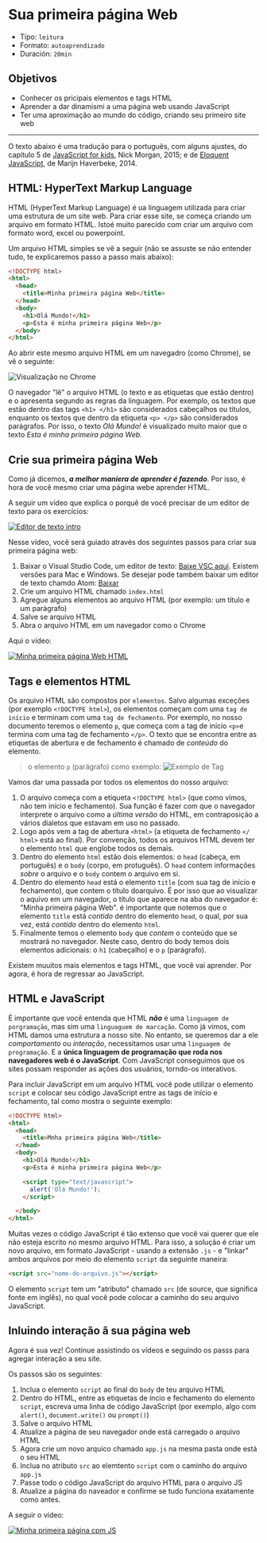 # Sua primeira página Web

- Tipo: `leitura`
- Formato: `autoaprendizado`
- Duración: `20min`

## Objetivos

- Conhecer os pricipais elementos e tags HTML
- Aprender a dar dinamismi a uma página web usando JavaScript
- Ter uma aproximação ao mundo do código, criando seu primeiro site web

***

O texto abaixo é uma tradução para o português, com alguns ajustes, do capítulo
5 de [JavaScript for
kids](http://pepa.holla.cz/wp-content/uploads/2015/11/JavaScript-for-Kids.pdf),
Nick Morgan, 2015; e de [Eloquent JavaScript](http://eloquentjavascript.net/),
de Marijn Haverbeke, 2014.

## HTML: HyperText Markup Language

HTML (HyperText Markup Language) é ua linguagem utilizada para criar uma
estrutura de um site web. Para criar esse site, se começa criando um arquivo em
formato HTML. Istoé muito parecido com criar um arquivo com formato word, excel
ou powerpoint.

Um arquivo HTML simples se vê a seguir (não se assuste se não entender tudo, te
explicaremos passo a passo mais abaixo):

```html
<!DOCTYPE html>
<html>
  <head>
    <title>Minha primeira página Web</title>
  </head>
  <body>
    <h1>Olá Mundo!</h1>
    <p>Esta é minha primeira página Web</p>
  </body>
</html>
```

Ao abrir este mesmo arquivo HTML em um navegadro (como Chrome), se vê o
seguinte:


![Visualização no
Chrome](https://user-images.githubusercontent.com/25912510/35747209-7899e2de-0817-11e8-9ae7-fcfe96122470.png)

O navegador "lê" o arquivo HTML (o texto e as etiquetas que estão dentro) e o
apresenta segundo as regras da linguagem. Por exemplo, os textos que estão
dentro das tags `<h1> </h1>` são considerados cabeçalhos ou títulos, enquanto os
textos que dentro da etiqueta `<p> </p>` são considerados parágrafos. Por isso,
o texto _Olá Mundo!_ é visualizado muito maior que o texto _Esta é minha
primeira página Web._

## Crie sua primeira página Web

Como já dicemos, _**a melhor maniera de aprender é fazendo**_. Por isso, é hora
de você mesmo criar uma página webe aprender HTML.

A seguir um vídeo que explica o porquê de você precisar de um editor de texto
para os exercícios: 

[![Editor de texto
intro](https://img.youtube.com/vi/wQKn1fh3pAM/0.jpg)](https://www.youtube.com/watch?v=wQKn1fh3pAM)

Nesse vídeo, você será guiado através dos seguintes passos para criar sua
primeira página web:

1. Baixar o Visual Studio Code, um editor de texto: [Baixe VSC
   aqui](https://code.visualstudio.com/). Existem versões para Mac e Windows. Se
   desejar pode também baixar um editor de texto chamdo Atom:
   [Baixar](https://atom.io/)
2. Crie um arquivo HTML chamado `index.html`
3. Agregue alguns elementos ao arquivo HTML (por exemplo: um título e um
   parágrafo)
4. Salve se arquivo HTML
5. Abra o arquivo HTML em um navegador como o Chrome

Aqui o vídeo:

[![Minha primeira página Web
HTML](https://img.youtube.com/vi/QP9FF9eoh-k/0.jpg)](https://www.youtube.com/watch?v=QP9FF9eoh-k)

## Tags e elementos HTML

Os arquivo HTML são compostos por `elementos`. Salvo algumas exceções (por
exemplo `<!DOCTYPE html>`), os elementos começam com uma `tag de início` e
terminam com uma `tag de fechamento`. Por exemplo, no nosso documento teremos o
elemento `p`, que começa com a tag de início `<p>`e termina com uma tag de
fechamento `</p>`. O texto que se encontra entre as etiquetas de abertura e de
fechamento é chamado de _conteúdo_ do elemento.

> o elemento `p` (parágrafo) como exemplo: ![Exemplo de
Tag](https://user-images.githubusercontent.com/25912510/35747217-7bb85acc-0817-11e8-9248-5b00951cf963.png)

Vamos dar uma passada por todos os elementos do nosso arquivo:

1. O arquivo começa com a etiqueta `<!DOCTYPE html>` (que como vimos, não tem
   início e fechamento). Sua função é fazer com que o navegador interprete o
   arquivo como a _última versão_ do HTML, em contraposição a vários dialetos
   que estavam em uso no passado.
2. Logo após vem a tag de abertura `<html>` (a etiqueta de fechamento `</ html>`
   está ao final). Por convenção, todos os arquivos HTML devem ter o elemento
   `html` que englobe todos os demais.
3. Dentro do elemento `html` estão dois elementos:  o `head` (cabeça, em
   português) e o `body` (corpo, em protuguês). O `head` contem informações
   _sobre_ o arquivo e o `body` contem o arquivo em si.
4. Dentro do elemento `head` está o elemento `title` (com sua tag de início e
   fechamento), que contem o título doarquivo. É por isso que ao visualizar o
   aquivo em um navegador, o título que aparece na aba do navegador é: "Minha
   primeira página Web". é importante que notemos que o elemento `title` está
   _contido_ dentro do elemento `head`, o qual, por sua vez, está _contido_
   dentro do elemento `html`.
5. Finalmente temos o elemento `body` que _contem_ o conteúdo que se mostrará no
   navegador. Neste caso, dentro do body temos dois elementos adicionais: o `h1`
   (cabeçalho) e o `p` (parágrafo).


<!--
Una manera de visualizar este concepto de "encapsulado" donde unos elementos
"contienen" a otros es a través de este gráfico:

![HTML Jerarquía](http://apprize.info/javascript/kids/kids.files/image057.jpg)
-->

Existem muuitos mais elementos e tags HTML, que você vai aprender. Por agora, é
hora de regressar ao JavaScript.


<!-- ## HTML + CSS
Agrega estilos con CSS
-->

## HTML e JavaScript

É importante que você entenda que HTML _**não**_ é uma `linguagem de
porgramação`, mas sim uma `linguaguem de marcação`. Como já vimos, com HTML
damos uma estrutura a nosso site. No entanto, se queremos dar a ele
_comportamento_ ou _interação_, necessitamos usar uma `linguagem de
programação`. E a **única linguagem de programação que roda nos navegadores web
é o JavaScript**. Com JavaScript conseguimos que os sites possam responder as
ações dos usuários, torndo-os interativos.

Para incluir JavaScript em um arquivo HTML você pode utilizar o elemento
`script` e colocar seu código JavaScript entre as tags de início e fechamento,
tal como mostra o seguinte exemplo:

```html
<!DOCTYPE html>
<html>
  <head>
    <title>Mnha primeira página Web</title>
  </head>
  <body>
    <h1>Olá Mundo!</h1>
    <p>Esta é minha primeira página Web</p>

    <script type="text/javascript">
      alert('Olá Mundo!');
    </script>

  </body>
</html>
```
Muitas vezes o código JavaScript é tão extenso que você vai querer que ele não
esteja escrito no mesmo arquivo HTML. Para isso, a solução é criar um novo
arquivo, em formato JavaScript - usando a extensão `.js` - e "linkar" ambos
arquivos por meio do elemento `script` da seguinte maneira:

```html
<script src="nome-do-arquivo.js"></script>
```

O elemento `script` tem um "atributo" chamado `src` (de source, que significa
fonte em inglês), no qual você pode colocar a caminho do seu arquivo JavaScript.

## Inluindo interação ã sua página web

Agora é sua vez! Continue assistindo os vídeos e seguindo os passs para agregar
interação a seu site.

Os passos são os seguintes:

1. Inclua o elemento `script` ao final do `body` de teu arquivo HTML
2. Dentro do HTML, entre as etiquetas de íncio e fechamento do elemento
   `script`, escreva uma linha de código JavaScript (por exemplo, algo com
   `alert()`, `document.write()` ou `prompt()`)
3. Salve o arquivo HTML
4. Atualize a página de seu navegador onde está carregado o arquivo HTML
5. Agora crie um novo arquico chamado `app.js` na mesma pasta onde está o seu
   HTML
6. Inclua no atributo `src` ao elemtento `script` com o caminho do arquivo
   `app.js`
7. Passe todo o código JavaScript do arquivo HTML para o arquivo JS
8. Atualize a página do naveador e confirme se tudo funciona exatamente como
   antes.

A seguir o vídeo:

[![Minha primeira página cpm
JS](https://img.youtube.com/vi/SSiWsDoK4GE/0.jpg)](https://www.youtube.com/watch?v=SSiWsDoK4GE)

<!--
## Sube tu página a GitHub Pages

y deplegándola en [GitHub Pages](https://pages.github.com/)
-->
